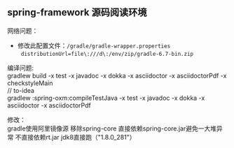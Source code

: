 spring-framework 源码阅读环境
---

网络问题：
- 修改此配置文件：`/gradle/gradle-wrapper.properties`
  </br>
` distributionUrl=file\:///d\:/env/zip/gradle-6.7-bin.zip`

编译问题:
  </br>
gradlew build -x test -x javadoc -x dokka -x asciidoctor -x asciidoctorPdf -x checkstyleMain
  </br>
// to-idea  </br>
gradlew :spring-oxm:compileTestJava -x test -x javadoc -x dokka -x asciidoctor -x asciidoctorPdf
    

修改：
  </br>
gradle使用阿里镜像源
移除spring-core
直接依赖spring-core.jar避免一大堆异常
不直接依赖rt.jar jdk8直接跑（"1.8.0_281"）
